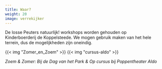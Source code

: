 ```yaml
---
title: Waar?
weight: 20
image: verrekijker
---
```

De losse Peuters natuurlijk! workshops worden gehouden op Kinderboerderij de Koppelsteede. We mogen gebruik maken van het hele terrein, dus de mogelijkheden zijn oneindig.

{{< img "Zomer_en_Zoem" >}}
{{< img "cursus-aldo" >}}

_Zoem & Zomer: Bij de Dag van het Park & Op cursus bij Poppentheater Aldo_
